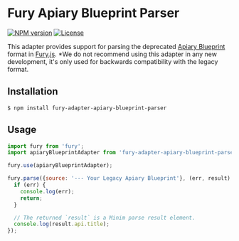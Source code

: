 # Fury Apiary Blueprint Parser

[![NPM version](https://img.shields.io/npm/v/fury-adapter-apiary-blueprint-parser.svg)](https://www.npmjs.org/package/fury-adapter-apiary-blueprint-parser)
[![License](https://img.shields.io/npm/l/fury-adapter-apiary-blueprint-parser.svg)](https://www.npmjs.org/package/fury-adapter-apiary-blueprint-parser)

This adapter provides support for parsing the deprecated [Apiary
Blueprint](https://github.com/apiaryio/blueprint-parser) format in
[Fury.js](https://github.com/apiaryio/api-elements.js/tree/master/packages/fury). *We do not recommend using this
adapter in any new development, it's only used for backwards compatibility with
the legacy format.

## Installation

```shell
$ npm install fury-adapter-apiary-blueprint-parser
```

## Usage

```javascript
import fury from 'fury';
import apiaryBlueprintAdapter from 'fury-adapter-apiary-blueprint-parser';

fury.use(apiaryBlueprintAdapter);

fury.parse({source: '--- Your Legacy Apiary Blueprint'}, (err, result) => {
  if (err) {
    console.log(err);
    return;
  }

  // The returned `result` is a Minim parse result element.
  console.log(result.api.title);
});
```
